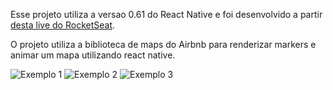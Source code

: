 Esse projeto utiliza a versao 0.61 do React Native e foi desenvolvido a partir [desta live do RocketSeat](https://www.youtube.com/watch?v=2takPFib5uE).

O projeto utiliza a biblioteca de maps do Airbnb para renderizar markers e animar um mapa utilizando react native.



![Exemplo 1](https://github.com/quixote15/airbnb-clone-react-native/blob/master/images/exemplo1.png)
![Exemplo 2](https://github.com/quixote15/airbnb-clone-react-native/blob/master/images/exemplo2.png)
![Exemplo 3](https://github.com/quixote15/airbnb-clone-react-native/blob/master/images/exemplo3.png)